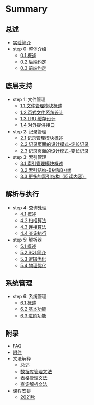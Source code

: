# Summary

## 总述
* [实验简介](README.md)
* step 0: 整体介绍
    * [0.1 概述](chapter-0/0-1-intro.md)
    * [0.2 后端约定](chapter-0/0-2-backend.md)
    * [0.3 前端约定](chapter-0/0-3-frontend.md)

## 底层支持
* step 1: 文件管理
    * [1.1 文件管理模块概述](chapter-1/1-1-intro.md)
    * [1.2 页式文件系统设计](chapter-1/1-2-page.md)
    * [1.3 LRU 缓存设计](chapter-1/1-3-buffer.md)
    * [1.4 对外提供接口](chapter-1/1-4-api.md)
* step 2: 记录管理
    * [2.1 记录管理模块概述](chapter-2/intro.md)
    * [2.2 记录页面的设计模式-定长记录](chapter-2/fixed.md)
    * [2.3 记录页面的设计模式-变长记录](chapter-2/variable.md)
* step 3: 索引管理
    * [3.1 索引管理模块概述](chapter-3/intro.md)
    * [3.2 索引结构-B树和B+树](chapter-3/btree.md)
    * [3.3 更多的索引结构（阅读内容）](chapter-3/ds.md)

## 解析与执行
* step 4: 查询处理
    * [4.1 概述](chapter-4/4-1-overview.md)
    * [4.2 扫描算法](chapter-4/4-2-scan.md)
    * [4.3 连接算法](chapter-4/4-3-join.md)
    * [4.4 查询执行](chapter-4/4-4-execution.md)
* step 5: 解析器
    * [5.1 概述](chapter-5/5_1_intro.md)
    * [5.2 SQL简介](chapter-5/5_2_sql.md)
    * [5.3 逻辑优化](chapter-5/5_3_logic.md)
    * [5.4 物理优化](chapter-5/5_4_physic.md)

## 系统管理
* step 6: 系统管理
    * [6.1 概述](chapter-6/6_1_intro.md)
    * [6.2 基本功能](chapter-6/6_2_basic.md)
    * [6.3 进阶功能](chapter-6/6_3_advanced.md)    
<!--* step 7: 总结-->

## 附录
* [FAQ](extra/faq.md)
* [附件](extra/files.md)
* 文法解释
    * [总述](extra/explanation/intro.md)
    * [数据库管理文法](extra/explanation/db.md)
    * [表格管理文法](extra/explanation/table.md)
    * [查询解析文法](extra/explanation/query.md)
* 课程安排
    * [2021秋](extra/timeline/2021F.md)
